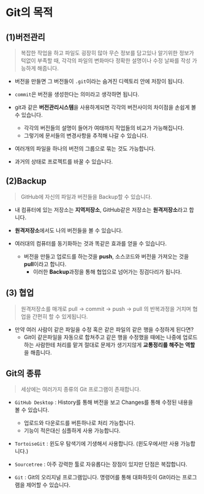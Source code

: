 # Git의 목적

## (1)버전관리

> 복잡한 작업을 하고 파일도 굉장히 많아 무슨 정보를 담고있나 알기위한 정보가 턱없이 부족할 때,  각각의 파일의 변화마다 정확한 설명이나 수정 날짜를 작성 가능하게 해줍니다. 



* 버전을 만들면 그 버전들이 `.git`이라는 숨겨진 디렉토리 안에 저장이 됩니다.

* `commit`은 버전을 생성한다는 의미라고 생각하면 됩니다.

* git과 같은 **버전관리시스템**을 사용하게되면 각각의 버전사이의 차이점을 손쉽게 볼 수 있습니다.
  * 각각의 버전들의 설명이 들어가 여태까지 작업들의 비교가 가능해집니다.
  * 그렇기에 문서들의 변경사항을 추적해 나갈 수 있습니다.

* 여러개의 파일을 하나의 버전의 그룹으로 묶는 것도 가능합니다.

* 과거의 상태로 프로젝트를 바꿀 수 있습니다.



## (2)Backup

> GitHub에 자신의 파일과 버전들을 Backup할 수 있습니다.



* 내 컴퓨터에 있는 저장소는 **지역저장소**, GitHub같은 저장소는 **원격저장소**라고 합니다.

* **원격저장소**에서도 나의 버전들을 볼 수 있습니다.

* 여러대의 컴퓨터를 동기화하는 것과 똑같은 효과를 얻을 수 있습니다.
  * 버전을 만들고 업로드를 하는것을 **push**, 소스코드와 버전을 가져오는 것을 **pull**이라고 합니다.
    * 이러한 **Backup**과정을 통해 협업으로 넘어가는 징검다리가 됩니다.



## (3) 협업

> 원격저장소를 매개로 pull -> commit -> push -> pull 의 반복과정을 거치며 협업을 간편히 할 수 있게됩니다.



* 만약 여러 사람이 같은 파일을 수정 혹은 같은 파일의 같은 행을 수정하게 된다면?
  * Git이 같은파일을 자동으로 합쳐주고 같은 행을 수정했을 때에는 나중에 업로드하는 사람한테 처리를 맡겨 절대로 문제가 생기지않게 **교통정리를 해주는 역할**을 해줍니다. 



## Git의 종류

> 세상에는 여러가지 종류의 Git 프로그램이 존재합니다.



* `GitHub Desktop` : History를 통해 버전을 보고 Changes를 통해 수정된 내용을 볼 수 있습니다.
  * 업로드와 다운로드를 버튼하나로 처리 가능합니다.
  * 기능이 적은대신 심플하게 사용 가능합니다.

* `TortoiseGit` : 윈도우 탐색기에 기생해서 사용합니다. (윈도우에서만 사용 가능합니다.)
* `Sourcetree` : 아주 강력한 툴로 자유롭다는 장점이 있지만 단점은 복잡합니다.

* `Git` : Git의 오리지널 프로그램입니다. 명령어를 통해 대화하듯이 Git이라는 프로그램을 제어할 수 있습니다.